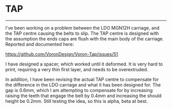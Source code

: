 # TAP
---
I've been working on a problem between the LDO MGN12H carriage, and the TAP centre causing the belts to slip. The TAP centre is designed with the assumption the ends caps are flush with the main body of the carriage. Reported and documented here:

https://github.com/VoronDesign/Voron-Tap/issues/51

I have designed a spacer, which worked until it deformed. It is very hard to print, requiring a very thin first layer, and needs to be overextruded.

In addition, I have been revising the actual TAP centre to compensate for the difference in the LDO carriage and what it has been designed for. The gap is 0.6mm, which I am attempting to compensate for by increasing raising the teeth that engage the belt by 0.4mm and increasing the should height be 0.2mm. Still testing the idea, so this is alpha, beta at best.
